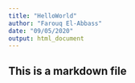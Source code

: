 ```yaml
---
title: "HelloWorld"
author: "Farouq El-Abbass"
date: "09/05/2020"
output: html_document
---
```




## This is a markdown file
